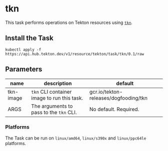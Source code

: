 # tkn

This task performs operations on Tekton resources using
[`tkn`](https://github.com/tektoncd/cli).

## Install the Task

```
kubectl apply -f https://api.hub.tekton.dev/v1/resource/tekton/task/tkn/0.1/raw
```

## Parameters

name      | description                                 | default
--------- | ------------------------------------------- | -------
tkn-image | `tkn` CLI container image to run this task. | gcr.io/tekton-releases/dogfooding/tkn
ARGS      | The arguments to pass to the `tkn` CLI.     | No default. Required.

### Platforms

The Task can be run on `linux/amd64`, `linux/s390x` and `linux/ppc64le` platforms.
